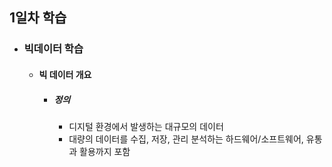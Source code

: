 ## 1일차 학습

- ### 빅데이터 학습
    - #### 빅 데이터 개요
        - ##### 정의
            * 디지털 환경에서 발생하는 대규모의 데이터
            * 대량의 데이터를 수집, 저장, 관리 분석하는 하드웨어/소프트웨어, 유통과 활용까지 포함